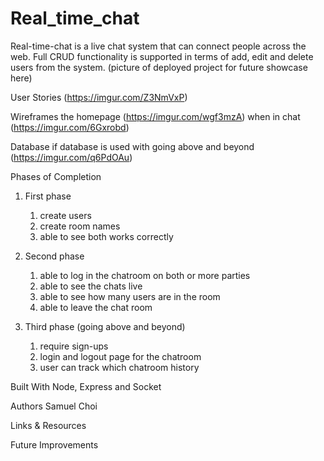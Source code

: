 # Real_time_chat

Real-time-chat is a live chat system that can connect people across the web. Full CRUD functionality is supported in terms of add, edit and delete users from the system. 
(picture of deployed project for future showcase here)

User Stories 
(https://imgur.com/Z3NmVxP)

Wireframes
the homepage
(https://imgur.com/wgf3mzA)
when in chat
(https://imgur.com/6Gxrobd)

Database
if database is used with going above and beyond
(https://imgur.com/q6PdOAu)


Phases of Completion
1. First phase
    1. create users
    2. create room names
    3. able to see both works correctly
    
2. Second phase
    1. able to log in the chatroom on both or more parties
    2. able to see the chats live
    3. able to see how many users are in the room
    4. able to leave the chat room
    
3. Third phase (going above and beyond)
    1. require sign-ups
    2. login and logout page for the chatroom
    3. user can track which chatroom history

Built With
   Node, Express and Socket

Authors
Samuel Choi

Links & Resources


Future Improvements
